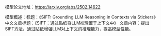 模型论文地址：https://arxiv.org/abs/2502.14922

模型概述：标题：《SIFT: Grounding LLM Reasoning in Contexts via Stickers》
中文文章标题：《SIFT：通过贴纸将LLM推理置于上下文中》
文章内容：提出SIFT方法，通过贴纸增强LLM对上下文的推理能力，提高模型性能。
